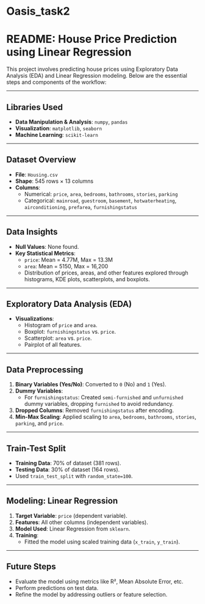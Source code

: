 # Oasis_task2

# README: House Price Prediction using Linear Regression  

This project involves predicting house prices using Exploratory Data Analysis (EDA) and Linear Regression modeling. Below are the essential steps and components of the workflow:  

---

## **Libraries Used**  
- **Data Manipulation & Analysis**: `numpy`, `pandas`  
- **Visualization**: `matplotlib`, `seaborn`  
- **Machine Learning**: `scikit-learn`  

---

## **Dataset Overview**  
- **File**: `Housing.csv`  
- **Shape**: 545 rows × 13 columns  
- **Columns**:  
  - Numerical: `price`, `area`, `bedrooms`, `bathrooms`, `stories`, `parking`  
  - Categorical: `mainroad`, `guestroom`, `basement`, `hotwaterheating`, `airconditioning`, `prefarea`, `furnishingstatus`  

---

## **Data Insights**  
- **Null Values**: None found.  
- **Key Statistical Metrics**:  
  - `price`: Mean = 4.77M, Max = 13.3M  
  - `area`: Mean = 5150, Max = 16,200  
  - Distribution of prices, areas, and other features explored through histograms, KDE plots, scatterplots, and boxplots.  

---

## **Exploratory Data Analysis (EDA)**  
- **Visualizations**:  
  - Histogram of `price` and `area`.  
  - Boxplot: `furnishingstatus` vs. `price`.  
  - Scatterplot: `area` vs. `price`.  
  - Pairplot of all features.  

---

## **Data Preprocessing**  
1. **Binary Variables (Yes/No)**: Converted to `0` (No) and `1` (Yes).  
2. **Dummy Variables**:  
   - For `furnishingstatus`: Created `semi-furnished` and `unfurnished` dummy variables, dropping `furnished` to avoid redundancy.  
3. **Dropped Columns**: Removed `furnishingstatus` after encoding.  
4. **Min-Max Scaling**: Applied scaling to `area`, `bedrooms`, `bathrooms`, `stories`, `parking`, and `price`.  

---

## **Train-Test Split**  
- **Training Data**: 70% of dataset (381 rows).  
- **Testing Data**: 30% of dataset (164 rows).  
- Used `train_test_split` with `random_state=100`.  

---

## **Modeling: Linear Regression**  
1. **Target Variable**: `price` (dependent variable).  
2. **Features**: All other columns (independent variables).  
3. **Model Used**: Linear Regression from `sklearn`.  
4. **Training**:  
   - Fitted the model using scaled training data (`x_train`, `y_train`).  

---

## **Future Steps**  
- Evaluate the model using metrics like R², Mean Absolute Error, etc.  
- Perform predictions on test data.  
- Refine the model by addressing outliers or feature selection.  

